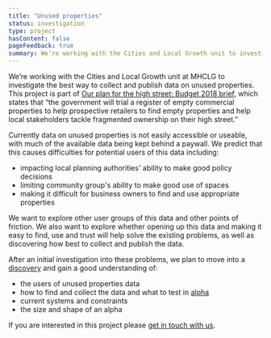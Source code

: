 ```yaml
---
title: "Unused properties"
status: investigation
type: project
hasContent: false
pageFeedback: true
summary: We’re working with the Cities and Local Growth unit to investigate the best way to collect and publish data on unused properties.
---
```


We’re working with the Cities and Local Growth unit at MHCLG to investigate the best way to collect and publish data on unused properties. This project is part of [Our plan for the high street: Budget 2018 brief](https://www.gov.uk/government/publications/our-plan-for-the-high-street-budget-2018-brief), which states that “the government will trial a register of empty commercial properties to help prospective retailers to find empty properties and help local stakeholders tackle fragmented ownership on their high street.”

Currently data on unused properties is not easily accessible or useable, with much of the available data being kept behind a paywall. We predict that this causes difficulties for potential users of this data including:

- impacting local planning authorities' ability to make good policy decisions
- limiting community group's ability to make good use of spaces
- making it difficult for business owners to find and use appropriate properties

We want to explore other user groups of this data and other points of friction. We also want to explore whether opening up this data and making it easy to find, use and trust will help solve the existing problems, as well as discovering how best to collect and publish the data.

After an initial investigation into these problems, we plan to move into a [discovery](https://www.gov.uk/service-manual/agile-delivery/how-the-discovery-phase-works) and gain a good understanding of:

- the users of unused properties data
- how to find and collect the data and what to test in [alpha](https://www.gov.uk/service-manual/agile-delivery/how-the-alpha-phase-works)
- current systems and constraints
- the size and shape of an alpha

If you are interested in this project please [get in touch with us](mailto:digitalland@communities.gov.uk).
